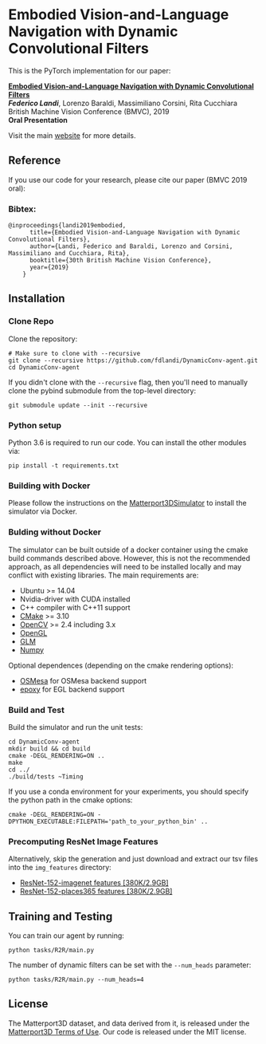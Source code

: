 # Embodied Vision-and-Language Navigation with Dynamic Convolutional Filters

This is the PyTorch implementation for our paper:

[**Embodied Vision-and-Language Navigation with Dynamic Convolutional Filters**](https://bmvc2019.org/wp-content/uploads/papers/0384-paper.pdf)<br>
__***Federico Landi***__, Lorenzo Baraldi, Massimiliano Corsini, Rita Cucchiara<br>
British Machine Vision Conference (BMVC), 2019<br>
**Oral Presentation**<br>

Visit the main [website](http://imagelab.ing.unimore.it/vln-dynamic-filters) for more details.

## Reference

If you use our code for your research, please cite our paper (BMVC 2019 oral):

### Bibtex:
```
@inproceedings{landi2019embodied,
      title={Embodied Vision-and-Language Navigation with Dynamic Convolutional Filters},
      author={Landi, Federico and Baraldi, Lorenzo and Corsini, Massimiliano and Cucchiara, Rita},
      booktitle={30th British Machine Vision Conference},
      year={2019}
    }
```

## Installation

### Clone Repo

Clone the repository:
```
# Make sure to clone with --recursive
git clone --recursive https://github.com/fdlandi/DynamicConv-agent.git
cd DynamicConv-agent
```

If you didn't clone with the `--recursive` flag, then you'll need to manually clone the pybind submodule from the top-level directory:
```
git submodule update --init --recursive
```

### Python setup

Python 3.6 is required to run our code. You can install the other modules via:
```
pip install -t requirements.txt
```

### Building with Docker

Please follow the instructions on the [Matterport3DSimulator](https://github.com/peteanderson80/Matterport3DSimulator) to install the simulator via Docker.

### Bulding without Docker

The simulator can be built outside of a docker container using the cmake build commands described above. However, this is not the recommended approach, as all dependencies will need to be installed locally and may conflict with existing libraries. The main requirements are:
- Ubuntu >= 14.04
- Nvidia-driver with CUDA installed 
- C++ compiler with C++11 support
- [CMake](https://cmake.org/) >= 3.10
- [OpenCV](http://opencv.org/) >= 2.4 including 3.x
- [OpenGL](https://www.opengl.org/)
- [GLM](https://glm.g-truc.net/0.9.8/index.html)
- [Numpy](http://www.numpy.org/)

Optional dependences (depending on the cmake rendering options):
- [OSMesa](https://www.mesa3d.org/osmesa.html) for OSMesa backend support
- [epoxy](https://github.com/anholt/libepoxy) for EGL backend support

### Build and Test

Build the simulator and run the unit tests:
```
cd DynamicConv-agent
mkdir build && cd build
cmake -DEGL_RENDERING=ON ..
make
cd ../
./build/tests ~Timing
```

If you use a conda environment for your experiments, you should specify the python path in the cmake options:
```
cmake -DEGL_RENDERING=ON -DPYTHON_EXECUTABLE:FILEPATH='path_to_your_python_bin' ..
```

### Precomputing ResNet Image Features

Alternatively, skip the generation and just download and extract our tsv files into the `img_features` directory:
- [ResNet-152-imagenet features [380K/2.9GB]](https://www.dropbox.com/s/715bbj8yjz32ekf/ResNet-152-imagenet.zip?dl=1)
- [ResNet-152-places365 features [380K/2.9GB]](https://www.dropbox.com/s/gox1rbdebyaa98w/ResNet-152-places365.zip?dl=1)


## Training and Testing

You can train our agent by running:
```
python tasks/R2R/main.py
```
The number of dynamic filters can be set with the `--num_heads` parameter:
```
python tasks/R2R/main.py --num_heads=4
```

## License

The Matterport3D dataset, and data derived from it, is released under the [Matterport3D Terms of Use](http://dovahkiin.stanford.edu/matterport/public/MP_TOS.pdf). Our code is released under the MIT license.
